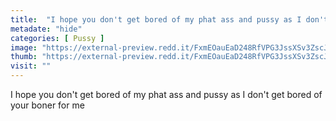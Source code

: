 ```yaml
---
title:  "I hope you don't get bored of my phat ass and pussy as I don't get bored of your boner for me"
metadate: "hide"
categories: [ Pussy ]
image: "https://external-preview.redd.it/FxmEOauEaD248RfVPG3JssXSv3ZscJEb1dBnef6HESc.jpg?auto=webp&s=c51072ec023746d53a7739641e8eabe03359652f"
thumb: "https://external-preview.redd.it/FxmEOauEaD248RfVPG3JssXSv3ZscJEb1dBnef6HESc.jpg?width=1080&crop=smart&auto=webp&s=072e09095b4db04994fb83417aca83709756f849"
visit: ""
---
```

I hope you don't get bored of my phat ass and pussy as I don't get bored of your boner for me
